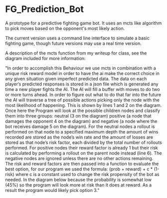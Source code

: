 # FG_Prediction_Bot
A prototype for a predictive fighting game bot. 
It uses an mcts like algorithm to pick moves based on the opponent's most likely action.

The current version uses a command line interface to simulate a basic fighting game, though future versions may use a real time version.

A description of the mcts function from my writeup for class, see the diagram included for more information:

"In order to accomplish this Behaviour we use mcts in combination with a unique risk reward model in order to have the ai make the correct choice in any given situation given imperfect predicted data. The data on each player’s predicted responses is stored in a json file which is generated any time a new player fights the AI.  The AI will fill a buffer with moves to do two or more turns ahead. In order to figure out what to do that far into the future the AI will traverse a tree of possible actions picking only the node with the most likelihood of happening. This is shown by lines 1 and 2 on the diagram. Once here the Program will look at the possible children nodes and classify them into three groups: neutral (3 on the diagram) positive (a node that damages the opponent 4 on the diagram) and negative (a node where the bot receives damage 5 on the diagram). For the neutral nodes a rollout is performed on that node to a specified maximum depth the amount of wins recorded are stored as the node’s win rate and the amount of losses are stored as that node’s risk factor, each divided by the total number of rollouts performed. For positive nodes their reward factor is already 1 but their risk is calculated by performing a rollout on the parent node instead (line 6). The negative nodes are ignored unless there are no other actions remaining. The risk and reward factors are then passed into a function to evaluate the best option, for our program we used the formula: (prob + reward) + c * (1-risk) where c is a constant used to change the risk propensity of the bot as needed. In the diagram below because the probability is somewhat low (45%) so the program will look more at risk than it does at reward. As a result the program would likely pick option 3."
